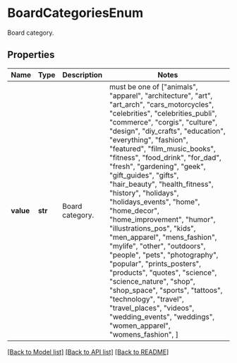 # BoardCategoriesEnum

Board category.

## Properties
Name | Type | Description | Notes
------------ | ------------- | ------------- | -------------
**value** | **str** | Board category. |  must be one of ["animals", "apparel", "architecture", "art", "art_arch", "cars_motorcycles", "celebrities", "celebrities_publi", "commerce", "corgis", "culture", "design", "diy_crafts", "education", "everything", "fashion", "featured", "film_music_books", "fitness", "food_drink", "for_dad", "fresh", "gardening", "geek", "gift_guides", "gifts", "hair_beauty", "health_fitness", "history", "holidays", "holidays_events", "home", "home_decor", "home_improvement", "humor", "illustrations_pos", "kids", "men_apparel", "mens_fashion", "mylife", "other", "outdoors", "people", "pets", "photography", "popular", "prints_posters", "products", "quotes", "science", "science_nature", "shop", "shop_space", "sports", "tattoos", "technology", "travel", "travel_places", "videos", "wedding_events", "weddings", "women_apparel", "womens_fashion", ]

[[Back to Model list]](../README.md#documentation-for-models) [[Back to API list]](../README.md#documentation-for-api-endpoints) [[Back to README]](../README.md)


